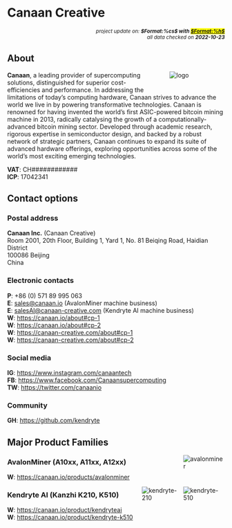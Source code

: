 # Canaan Creative

<div style="display:flex;justify-content:right;">
<small><em>project update on: <strong>$Format:%cs$ with <mark><a href="https://github.com/tiacsys/bridle-electronic/commits/$Format:%h$" title="$Format:%B$" target="_blank">$Format:%h$</a></mark></strong></em></small>
</div>
<div style="display:flex;justify-content:right;">
<small><em>all data checked on <strong>2022-10-23</strong></em></small>
</div>

## About

<span style="margin-left:40px;margin-bottom:20px;width:128px;float:right;">![logo]</span>

[logo]: electronic/.logos/canaan.png "Canaan"

**Canaan**, a leading provider of supercomputing solutions, distinguished for
superior cost-efficiencies and performance. In addressing the limitations of
today’s computing hardware, Canaan strives to advance the world we live in by
powering transformative technologies. Canaan is renowned for having invented
the world’s first ASIC-powered bitcoin mining machine in 2013, radically
catalysing the growth of a computationally-advanced bitcoin mining sector.
Developed through academic research, rigorous expertise in semiconductor
design, and backed by a robust network of strategic partners, Canaan continues
to expand its suite of advanced hardware offerings, exploring opportunities
across some of the world’s most exciting emerging technologies. 

**VAT**: CH############<br/>
**ICP**: 17042341

## Contact options

### Postal address

**Canaan Inc.** (Canaan Creative)<br/>
Room 2001, 20th Floor, Building 1, Yard 1,
No. 81 Beiqing Road, Haidian District<br/>
100086 Beijing<br/>
China

### Electronic contacts

**P**: +86 (0) 571 89 995 063<br/>
**E**: sales@canaan.io (AvalonMiner machine business)<br/>
**E**: salesAI@canaan-creative.com (Kendryte AI machine business)<br/>
**W**: https://canaan.io/about#cp-1<br/>
**W**: https://canaan.io/about#cp-2<br/>
**W**: https://canaan-creative.com/about#cp-1<br/>
**W**: https://canaan-creative.com/about#cp-2

### Social media

**IG**: https://www.instagram.com/canaantech<br/>
**FB**: https://www.facebook.com/Canaansupercomputing<br/>
**TW**: https://twitter.com/canaanio

### Community

**GH**: https://github.com/kendryte

## Major Product Families

<span style="width:96px;float:right;">![avalonminer]</span>

[avalonminer]: electronic/.logos/avalonminer.png "AvalonMiner"

### AvalonMiner (A10xx, A11xx, A12xx)

**W**: https://canaan.io/products/avalonminer

<span style="width:96px;float:right;">![kendryte-510]</span>
<span style="width:96px;float:right;">![kendryte-210]</span>

[kendryte-510]: electronic/.logos/kendryte-k510.png "Kendryte AI – Kanzhi K510"
[kendryte-210]: electronic/.logos/kendryte-k210.png "Kendryte AI – Kanzhi K210"

### Kendryte AI (Kanzhi K210, K510)

**W**: https://canaan.io/product/kendryteai<br/>
**W**: https://canaan.io/product/kendryte-k510
